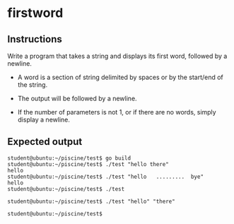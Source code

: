 # firstword

## Instructions

Write a program that takes a string and displays its first word, followed by a newline.

- A word is a section of string delimited by spaces or by the start/end of the string.

- The output will be followed by a newline.

- If the number of parameters is not 1, or if there are no words, simply display a newline.

## Expected output

```console
student@ubuntu:~/piscine/test$ go build
student@ubuntu:~/piscine/test$ ./test "hello there"
hello
student@ubuntu:~/piscine/test$ ./test "hello   .........  bye"
hello
student@ubuntu:~/piscine/test$ ./test

student@ubuntu:~/piscine/test$ ./test "hello" "there"

student@ubuntu:~/piscine/test$ 
```